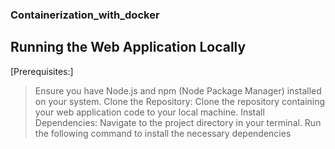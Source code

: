 ### Containerization_with_docker
## Running the Web Application Locally
[Prerequisites:]
>Ensure you have Node.js and npm (Node Package Manager) installed on your system.
Clone the Repository:
Clone the repository containing your web application code to your local machine.
Install Dependencies:
Navigate to the project directory in your terminal.
Run the following command to install the necessary dependencies
